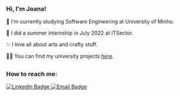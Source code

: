 ### Hi, I'm Joana!

🌱 I'm currently studying Software Engineering at University of Minho. 

 🦋 I did a summer internship in July 2022 at ITSector. 
 
 ✨ I love all about arts and crafty stuff.

👩‍💻 You can find my university projects [here](https://github.com/joanabranco/uminho-projects).


## 
### How to reach me:
<div id="badges">
  <a href="https://www.linkedin.com/in/joana-branco-v/">
    <img src="https://img.shields.io/badge/LinkedIn-blue?style=for-the-badge&logo=linkedin&logoColor=white" alt="LinkedIn Badge"/>
  </a>
  <a href="mailto:joanabranco.23@gmail.com">
    <img src="https://img.shields.io/badge/Email-red?style=for-the-badge&logo=mail.ru&logoColor=white" alt="Email Badge"/>
  </a>
</div>
